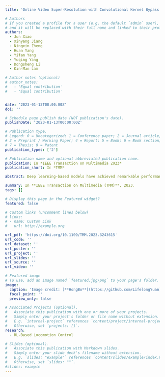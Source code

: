 ```yaml
---
title: 'Online Video Super-Resolution with Convolutional Kernel Bypass Grafts'

# Authors
# If you created a profile for a user (e.g. the default `admin` user), write the username (folder name) here
# and it will be replaced with their full name and linked to their profile.
authors:
  - Jun Xiao
  - Xinyang Jiang
  - Ningxin Zheng
  - Huan Yang
  - Yifan Yang
  - Yuqing Yang
  - Dongsheng Li
  - Kin-Man Lam

# Author notes (optional)
# author_notes:
#   - 'Equal contribution'
#   - 'Equal contribution'


date: '2023-01-13T00:00:00Z'
doi: ''

# Schedule page publish date (NOT publication's date).
publishDate: '2023-01-13T00:00:00Z'

# Publication type.
# Legend: 0 = Uncategorized; 1 = Conference paper; 2 = Journal article;
# 3 = Preprint / Working Paper; 4 = Report; 5 = Book; 6 = Book section;
# 7 = Thesis; 8 = Patent
publication_types: ['2']

# Publication name and optional abbreviated publication name.
publication: In *IEEE Transaction on Multimedia 2023*
publication_short: In *TMM*

abstract: Deep learning-based models have achieved remarkable performance in video super-resolution (VSR) in recent years, but most of these models are less applicable to online video applications. These methods solely consider the distortion quality and ignore crucial requirements for online applications, e.g., low latency and low model complexity. In this paper, we focus on online video transmission in which VSR algorithms are required to generate high-resolution video sequences frame by frame in real time. To address such challenges, we propose an extremely low-latency VSR algorithm based on a novel kernel knowledge transfer method, named the convolutional kernel bypass graft (CKBG). First, we design a lightweight network structure that does not require future frames as inputs and saves extra time for caching these frames. Then, our proposed CKBG method enhances this lightweight base model by bypassing the original network with “kernel grafts”, which are extra convolutional kernels containing the prior knowledge of the external pretrained image SR models. During the testing phase, we further accelerate the grafted multibranch network by converting it into a simple single-path structure. The experimental results show that our proposed method can process online video sequences up to 110 FPS with very low model complexity and competitive SR performance.

summary: In **IEEE Transaction on Multimedia (TMM)**, 2023. 
tags: []

# Display this page in the Featured widget?
featured: false

# Custom links (uncomment lines below)
# links:
# - name: Custom Link
#   url: http://example.org

url_pdf: 'https://doi.org/10.1109/TMM.2023.3243615'
url_code: ''
url_dataset: ''
url_poster: ''
url_project: ''
url_slides: ''
url_source: ''
url_video: ''

# Featured image
# To use, add an image named `featured.jpg/png` to your page's folder.
image:
  caption: 'Image credit: [**HongBo**](https://github.com/LifelongYuan)'
  focal_point: ''
  preview_only: false

# Associated Projects (optional).
#   Associate this publication with one or more of your projects.
#   Simply enter your project's folder or file name without extension.
#   E.g. `internal-project` references `content/project/internal-project/index.md`.
#   Otherwise, set `projects: []`.
research:
  - RL-Based Locomotion Control

# Slides (optional).
#   Associate this publication with Markdown slides.
#   Simply enter your slide deck's filename without extension.
#   E.g. `slides: "example"` references `content/slides/example/index.md`.
#   Otherwise, set `slides: ""`.
#slides: example
---
```

